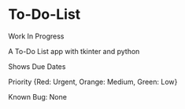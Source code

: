 # To-Do-List
Work In Progress

A To-Do List app with tkinter and python

Shows Due Dates

Priority {Red: Urgent, Orange: Medium, Green: Low}

Known Bug:
None
